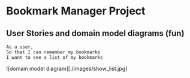 # Bookmark Manager Project

## User Stories and domain model diagrams (fun)

```
As a user,
So that I can remember my bookmarks
I want to see a list of my bookmarks
```

![domain model diagram][./images/show_list.jpg]
